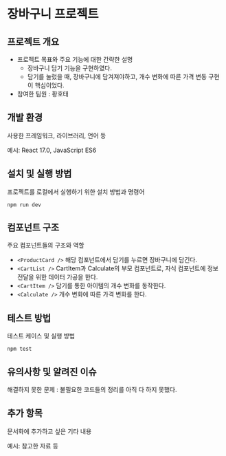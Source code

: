 # 장바구니 프로젝트

## 프로젝트 개요

- 프로젝트 목표와 주요 기능에 대한 간략한 설명
  - 장바구니 담기 기능을 구현하였다.
  - 담기를 눌렀을 때, 장바구니에 담겨져야하고,
    개수 변화에 따른 가격 변동 구현이 핵심이었다.
- 참여한 팀원 : 황호태

## 개발 환경

사용한 프레임워크, 라이브러리, 언어 등

예시: React 17.0, JavaScript ES6

## 설치 및 실행 방법

프로젝트를 로컬에서 실행하기 위한 설치 방법과 명령어

```
npm run dev
```

## 컴포넌트 구조

주요 컴포넌트들의 구조와 역할

- `<ProductCard />` 해당 컴포넌트에서 담기를 누르면 장바구니에 담긴다.
- `<CartList />` CartItem과 Calculate의 부모 컴포넌트로,
  자식 컴포넌트에 정보 전달을 위한 데이터 가공을 한다.
- `<CartItem />` 담기를 통한 아이템의 개수 변화를 동작한다.
- `<Calculate />` 개수 변화에 따른 가격 변화를 한다.

## 테스트 방법

테스트 케이스 및 실행 방법

```
npm test
```

## 유의사항 및 알려진 이슈

해결하지 못한 문제 : 불필요한 코드들의 정리를 아직 다 하지 못했다.

## 추가 항목

문서화에 추가하고 싶은 기타 내용

예시: 참고한 자료 등
